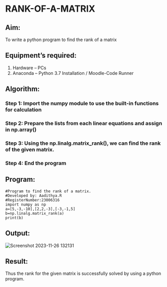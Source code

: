 # RANK-OF-A-MATRIX
## Aim:
To write a python program to find the rank of a matrix
## Equipment’s required:
1. 	Hardware – PCs
2. 	Anaconda – Python 3.7 Installation / Moodle-Code Runner
## Algorithm:
### Step 1: Import the numpy module to use the built-in functions for calculation
### Step 2: Prepare the lists from each linear equations and assign in np.array()
### Step 3: Using the np.linalg.matrix_rank(), we can find the rank of the given matrix.
### Step 4: End the program
## Program:
```
#Program to find the rank of a matrix.
#Developed by: Aadithya.R
#RegisterNumber:23006316
import numpy as np
a=[5,-3,-10],[2,2,-3],[-3,-1,5]
b=np.linalg.matrix_rank(a)
print(b)
```
## Output:
![Screenshot 2023-11-26 132131](https://github.com/Aadithya2201/RANK-OF-A-MATRIX/assets/145917810/90194911-0431-4ed1-91da-7b77249fc105)

## Result:
Thus the rank for the given matrix is successfully solved by  using a python program.

